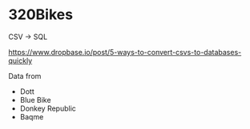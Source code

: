 # 320Bikes



CSV -> SQL

https://www.dropbase.io/post/5-ways-to-convert-csvs-to-databases-quickly


Data from
- Dott
- Blue Bike
- Donkey Republic
- Baqme

